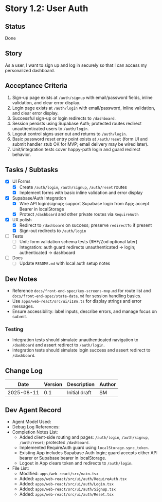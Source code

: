 # Story 1.2: User Auth

## Status
Done

## Story
As a user, I want to sign up and log in securely so that I can access my personalized dashboard.

## Acceptance Criteria
1. Sign-up page exists at `/auth/signup` with email/password fields, inline validation, and clear error display.
2. Login page exists at `/auth/login` with email/password, inline validation, and clear error display.
3. Successful sign-up or login redirects to `/dashboard`.
4. Session persists using Supabase Auth; protected routes redirect unauthenticated users to `/auth/login`.
5. Logout control signs user out and returns to `/auth/login`.
6. Basic password reset entry point exists at `/auth/reset` (form UI and submit handler stub OK for MVP; email delivery may be wired later).
7. Unit/integration tests cover happy-path login and guard redirect behavior.

## Tasks / Subtasks
- [x] UI Forms
  - [x] Create `/auth/login`, `/auth/signup`, `/auth/reset` routes
  - [x] Implement forms with basic inline validation and error display
- [x] Supabase/Auth Integration
  - [x] Wire API login/signup; support Supabase login from App; accept Bearer in localStorage
  - [x] Protect `/dashboard` and other private routes via `RequireAuth`
- [x] UX polish
  - [x] Redirect to `/dashboard` on success; preserve `redirectTo` if present
  - [x] Sign-out redirects to `/auth/login`
- [ ] Tests
  - [ ] Unit: form validation schema tests (RHF/Zod optional later)
  - [ ] Integration: auth guard redirects unauthenticated → login; authenticated → dashboard
- [ ] Docs
  - [ ] Update `README.md` with local auth setup notes

## Dev Notes
- Reference `docs/front-end-spec/key-screens-mvp.md` for route list and `docs/front-end-spec/state-data.md` for session handling basics.
- Use `apps/web-react/src/ui/i18n.ts` for display strings and error messages.
- Ensure accessibility: label inputs, describe errors, and manage focus on submit.

### Testing
- Integration tests should simulate unauthenticated navigation to `/dashboard` and assert redirect to `/auth/login`.
- Integration tests should simulate login success and assert redirect to `/dashboard`.

## Change Log
| Date | Version | Description | Author |
|------|---------|-------------|--------|
| 2025-08-11 | 0.1 | Initial draft | SM |

## Dev Agent Record
- Agent Model Used:
- Debug Log References:
- Completion Notes List:
  - Added client-side routing and pages: `/auth/login`, `/auth/signup`, `/auth/reset`; protected `/dashboard`.
  - Implemented RequireAuth guard using `localStorage.sync_token`.
  - Existing App includes Supabase Auth login; guard accepts either API bearer or Supabase bearer in localStorage.
  - Logout in App clears token and redirects to `/auth/login`.
- File List:
  - Modified: `apps/web-react/src/main.tsx`
  - Added: `apps/web-react/src/ui/auth/RequireAuth.tsx`
  - Added: `apps/web-react/src/ui/auth/Login.tsx`
  - Added: `apps/web-react/src/ui/auth/Signup.tsx`
  - Added: `apps/web-react/src/ui/auth/Reset.tsx`
